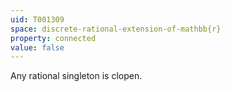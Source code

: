```yaml
---
uid: T001309
space: discrete-rational-extension-of-mathbb{r}
property: connected
value: false
---
```

Any rational singleton is clopen.

